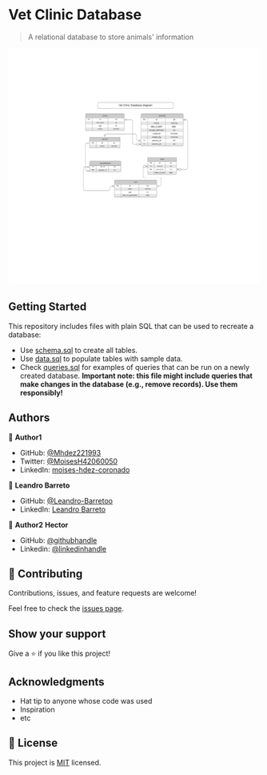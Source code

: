 # Vet Clinic Database

> A relational database to store animals' information

![ERD](./ERD.png)

## Getting Started

This repository includes files with plain SQL that can be used to recreate a database:

- Use [schema.sql](./schema.sql) to create all tables.
- Use [data.sql](./data.sql) to populate tables with sample data.
- Check [queries.sql](./queries.sql) for examples of queries that can be run on a newly created database. **Important note: this file might include queries that make changes in the database (e.g., remove records). Use them responsibly!**


## Authors

👤 **Author1**

- GitHub: [@Mhdez221993](https://github.com/Mhdez221993)
- Twitter: [@MoisesH42060050](https://twitter.com/MoisesH42060050)
- LinkedIn: [moises-hdez-coronado](https://www.linkedin.com/in/moises-hdez-coronado/)

👤 **Leandro Barreto**

- GitHub: [@Leandro-Barretoo](https://github.com/Leandro-Barretoo)
- LinkedIn: [Leandro Barreto](https://linkedin.com/in/leandroobarreto/)

:bearded_person: **Author2** **Hector**
  - GitHub: [@githubhandle](https://github.com/Hector096)
  - Linkedin: [@linkedinhandle](https://www.linkedin.com/in/hector096/)

## 🤝 Contributing

Contributions, issues, and feature requests are welcome!

Feel free to check the [issues page](../../issues/).

## Show your support

Give a ⭐️ if you like this project!

## Acknowledgments

- Hat tip to anyone whose code was used
- Inspiration
- etc

## 📝 License

This project is [MIT](./MIT.md) licensed.
